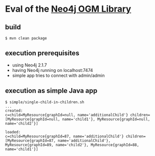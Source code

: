 # Eval of the [Neo4j OGM Library](https://github.com/neo4j/neo4j-ogm)

## build

```
$ mvn clean package
```

## execution prerequisites

* using Neo4j 2.1.7
* having Neo4j running on localhost:7474
* simple app tries to connect with admin/admin

## execution as simple Java app

```
$ simple/single-child-in-children.sh
...
created:
c=child=MyResource{graphId=null, name='additionalChild'} children=[MyResource{graphId=null, name='child1'}, MyResource{graphId=null, name='child2'}]

loaded:
c=child=MyResource{graphId=87, name='additionalChild'} children=[MyResource{graphId=87, name='additionalChild'}, MyResource{graphId=89, name='child2'}, MyResource{graphId=88, name='child1'}]
```
